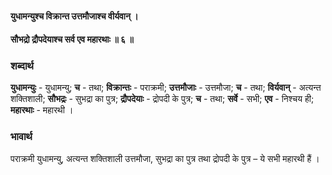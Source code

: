 #### युधामन्युश्च विक्रान्त उत्तमौजाश्च वीर्यवान् ।
#### सौभद्रो द्रौपदेयाश्च सर्व एव महारथाः ॥ ६ ॥

### शब्दार्थ

**युधामन्युः** - युधामन्यु; **च** - तथा; **विक्रान्तः** - पराक्रमी; **उत्तमौजाः** - उत्तमौजा; **च** - तथा; **विर्यवान्** - अत्यन्त शक्तिशाली; **सौभद्रः** - सुभद्रा का पुत्र; **द्रौपदेयाः** - द्रोपदी के पुत्र; **च** - तथा; **सर्वे** - सभी; **एव** - निश्चय ही; **महारथाः** - महारथी ।

### भावार्थ

पराक्रमी युधामन्यु, अत्यन्त शक्तिशाली उत्तमौजा, सुभद्रा का पुत्र तथा द्रोपदी के पुत्र – ये सभी महारथी हैं ।